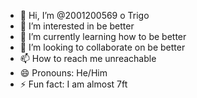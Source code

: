 - 👋 Hi, I’m @2001200569 o Trigo
- 👀 I’m interested in be better
- 🌱 I’m currently learning how to be better
- 💞️ I’m looking to collaborate on be better
- 📫 How to reach me unreachable
- 😄 Pronouns: He/Him
- ⚡ Fun fact: I am almost 7ft
